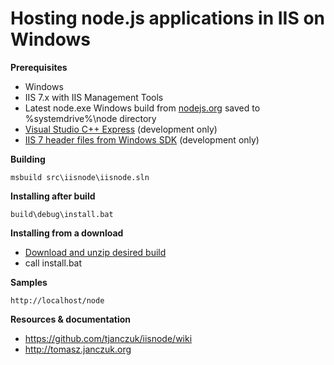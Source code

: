 Hosting node.js applications in IIS on Windows
===

**Prerequisites**

- Windows
- IIS 7.x with IIS Management Tools
- Latest node.exe Windows build from [nodejs.org](http://nodejs.org/#download) saved to %systemdrive%\node directory
- [Visual Studio C++ Express](http://www.microsoft.com/visualstudio/en-us/products/2010-editions/visual-cpp-express) (development only)
- [IIS 7 header files from Windows SDK](http://msdn.microsoft.com/en-us/windows/bb980924) (development only)

**Building**

    msbuild src\iisnode\iisnode.sln
    
**Installing after build**

    build\debug\install.bat

**Installing from a download**

- [Download and unzip desired build](https://github.com/tjanczuk/iisnode/archives/master)
- call install.bat

**Samples**

    http://localhost/node

**Resources & documentation**

- https://github.com/tjanczuk/iisnode/wiki
- http://tomasz.janczuk.org